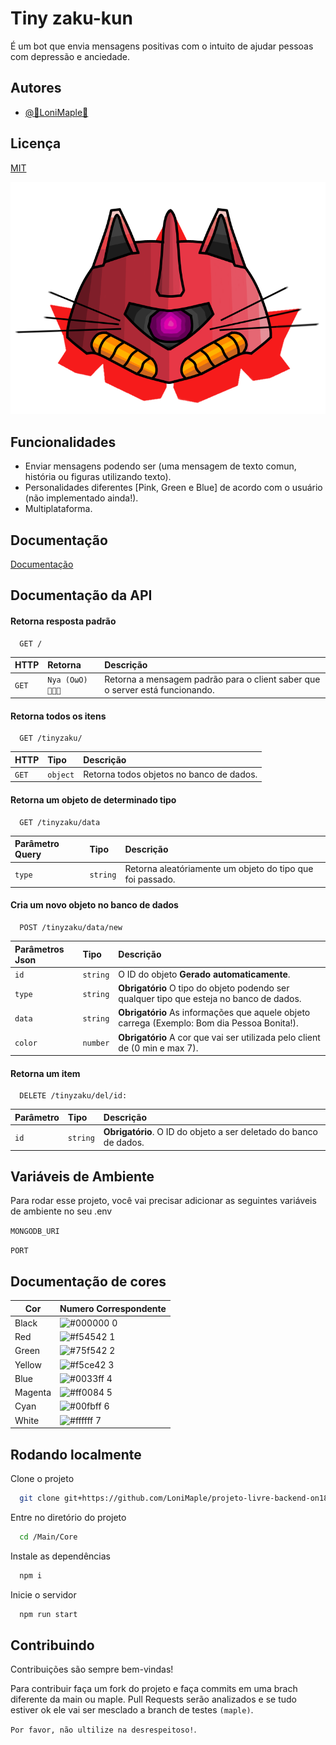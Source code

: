 
# Tiny zaku-kun

É um bot que envia mensagens positivas com o intuito de ajudar pessoas com depressão e anciedade.


## Autores

- [@🍁LoniMaple🍁](https://www.github.com/LoniMaple)




## Licença

[MIT](https://choosealicense.com/licenses/mit/)



![Logo](/Main/Src/Images/ZakuCatGirl.png)




## Funcionalidades

- Enviar mensagens podendo ser (uma mensagem de texto comun, história ou figuras utilizando texto).
- Personalidades diferentes [Pink, Green e Blue] de acordo com o usuário (não implementado ainda!).
- Multiplataforma.



## Documentação

[Documentação](https://docs.google.com/document/d/1NlP9C7S2iMhNymzXcxgjytZOQO4HAy0-FMRTiIAMp5E/edit?usp=sharing)




## Documentação da API

#### Retorna resposta padrão

```http
  GET /
```

| HTTP   | Retorna       | Descrição                           |
| :---------- | :--------- | :---------------------------------- |
| `GET` | `Nya (OωO) 🍁🐼🍁` | Retorna a mensagem padrão para o client saber que o server está funcionando. |

#### Retorna todos os itens

```http
  GET /tinyzaku/
```

| HTTP   | Tipo       | Descrição                                   |
| :---------- | :--------- | :------------------------------------------ |
| `GET`      | `object` | Retorna todos objetos no banco de dados. |


#### Retorna um objeto de determinado tipo

```http
  GET /tinyzaku/data
```

| Parâmetro Query   | Tipo       | Descrição                                   |
| :---------- | :--------- | :------------------------------------------ |
| `type`      | `string` | Retorna aleatóriamente um objeto do tipo que foi passado. |


#### Cria um novo objeto no banco de dados

```http
  POST /tinyzaku/data/new
```

| Parâmetros  Json | Tipo       | Descrição                                   |
| :---------- | :--------- | :------------------------------------------ |
| `id`      | `string` |  O ID do objeto **Gerado automaticamente**. |
| `type`      | `string` |  **Obrigatório** O tipo do objeto podendo ser qualquer tipo que esteja no banco de dados. |
| `data`      | `string` |  **Obrigatório** As informações que aquele objeto carrega (Exemplo: Bom dia Pessoa Bonita!). |
| `color`      | `number` |  **Obrigatório** A cor que vai ser utilizada pelo client de (0 min e max 7). |


#### Retorna um item

```http
  DELETE /tinyzaku/del/id:
```

| Parâmetro   | Tipo       | Descrição                                   |
| :---------- | :--------- | :------------------------------------------ |
| `id`      | `string` | **Obrigatório**. O ID do objeto a ser deletado do banco de dados. |


## Variáveis de Ambiente

Para rodar esse projeto, você vai precisar adicionar as seguintes variáveis de ambiente no seu .env

`MONGODB_URI`

`PORT`

## Documentação de cores

| Cor               | Numero Correspondente                                                |
| ----------------- | ---------------------------------------------------------------- |
| Black       | ![#000000](https://via.placeholder.com/10/0a192f?text=+) 0 |
| Red       | ![#f54542](https://via.placeholder.com/10/f54542?text=+) 1 |
| Green       | ![#75f542](https://via.placeholder.com/10/75f542?text=+) 2 |
| Yellow       | ![#f5ce42](https://via.placeholder.com/10/f5ce42?text=+) 3 |
| Blue      | ![#0033ff](https://via.placeholder.com/10/0033ff?text=+) 4 |
| Magenta       | ![#ff0084](https://via.placeholder.com/10/ff0084?text=+) 5 |
| Cyan      | ![#00fbff](https://via.placeholder.com/10/00fbff?text=+) 6 |
| White       | ![#ffffff](https://via.placeholder.com/10/ffffff?text=+) 7 |


## Rodando localmente

Clone o projeto

```bash
  git clone git+https://github.com/LoniMaple/projeto-livre-backend-on18-Loni-Maple.git
```

Entre no diretório do projeto

```bash
  cd /Main/Core
```

Instale as dependências

```bash
  npm i
```

Inicie o servidor

```bash
  npm run start
```


## Contribuindo

Contribuições são sempre bem-vindas!

Para contribuir faça um fork do projeto e faça commits em uma brach diferente da main ou maple.
Pull Requests serão analizados e se tudo estiver ok ele vai ser mesclado a branch de testes `(maple)`.

`Por favor, não ultilize na desrespeitoso!`.


